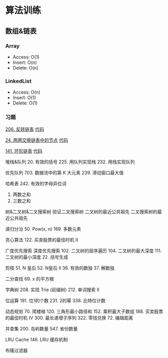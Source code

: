 # 算法训练

## 数组&链表

### Array
- Access: O(1)
- Insert: O(n)
- Delete: O(n)

### LinkedList
- Access: O(n)
- Insert: O(1)
- Delete: O(1)

### 习题
[206. 反转链表](https://leetcode-cn.com/problems/reverse-linked-list/)
[代码](src/com/gujie1996/linkedlist/ReverseLinkedList.java)

[24. 两两交换链表中的节点](https://leetcode-cn.com/problems/swap-nodes-in-pairs/)
[代码](src/com/gujie1996/linkedlist/SwapNodesInPairs.java)

[141. 环形链表](https://leetcode-cn.com/problems/linked-list-cycle/)
[代码](src/com/gujie1996/linkedlist/LinkedListCycle.java)

堆栈&队列
20. 有效的括号
225. 用队列实现栈
232. 用栈实现队列

优先队列
703. 数据流中的第 K 大元素
239. 滑动窗口最大值

哈希表
242. 有效的字母异位词
1. 两数之和
15. 三数之和

树&二叉树&二叉搜索树
验证二叉搜索树
二叉树的最近公共祖先
二叉搜索树的最近公共祖先

递归分治
50. Pow(x, n)
169. 多数元素

贪心算法
122. 买卖股票的最佳时机 II

广度优先搜索
深度优先搜索
102. 二叉树的层序遍历
104. 二叉树的最大深度
111. 二叉树的最小深度
22. 括号生成

剪枝
51. N 皇后
52. N皇后 II
36. 有效的数独
37. 解数独

二分查找
69. x 的平方根

字典树
208. 实现 Trie (前缀树)
212. 单词搜索 II

位运算
191. 位1的个数
231. 2的幂
338. 比特位计数

动态规划
70. 爬楼梯
120. 三角形最小路径和
152. 乘积最大子数组
188. 买卖股票的最佳时机 IV
300. 最长递增子序列
322. 零钱兑换
72. 编辑距离

并查集
200. 岛屿数量
547. 省份数量

LRU Cache
146. LRU 缓存机制

布隆过滤器
